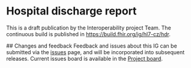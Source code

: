 # Hospital discharge report

This is a draft publication by the Interoperability project Team. The continuous build is published in https://build.fhir.org/ig/hl7-cz/hdr.

## Changes and feedback
Feedback and issues about this IG can be submitted via the [issues](https://github.com/HL7-cz/hdr/issues) page, and will be incorporated into subsequent releases. Current issues board is available in the [Project board](https://github.com/orgs/HL7-cz/projects/3).
